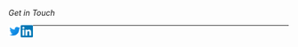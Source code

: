 
<i>Get in Touch</i>
<!--
**MuthiahPrabhakaran/MuthiahPrabhakaran** is a ✨ _special_ ✨ repository because its `README.md` (this file) appears on your GitHub profile.

Here are some ideas to get you started:

- 🔭 I’m currently working on ...
- 🌱 I’m currently learning ...
- 👯 I’m looking to collaborate on ...
- 🤔 I’m looking for help with ...
- 💬 Ask me about ...
- 📫 How to reach me: ...
- 😄 Pronouns: ...
- ⚡ Fun fact: ...
-->


<a href="https://twitter.com/dallps" target="_blank">
  <img align="left" alt="MP | Twitter" width="22px" src="assets/twitter.svg" />
</a>
<a href="https://www.linkedin.com/in/m-pr/" target="_blank">
  <img align="left" alt="MP | LinkedIN" width="22px" src="assets/linkedin.svg" />
</a>


---

